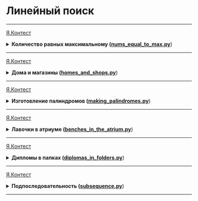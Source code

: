 # Линейный поиск

---
[Я.Контест](https://contest.yandex.ru/contest/28738/problems/A/)

<details>
<summary>
<b>Количество равных максимальному (<a href="nums_equal_to_max.py">nums_equal_to_max.py</a></b>)
</summary>

#### Условие
Последовательность состоит из натуральных чисел и завершается числом 0.
Всего вводится не более 10000 чисел (не считая завершающего числа 0).
Определите, сколько элементов этой последовательности равны ее наибольшему элементу.
Числа, следующие за числом 0, считывать не нужно.

#### Формат ввода
Вводится последовательность целых чисел, оканчивающаяся числом 0 (само число 0 в последовательность не входит).

#### Формат вывода
Выведите ответ на задачу.

#### Пример
<table>
  <tbody>
  <tr>
    <td><b>Ввод</b></td>
    <td><b>Вывод</b></td>
  </tr>
  <tr>
    <td valign="top">1<br>7<br>9<br>0<br></td>
  <td valign="top">1</td>
  </tr>
  </tbody>
</table>
</details>


---
[Я.Контест](https://contest.yandex.ru/contest/28738/problems/B/)

<details>
<summary>
<b>Дома и магазины (<a href="homes_and_shops.py">homes_and_shops.py</a></b>)
</summary>

#### Условие

На Новом проспекте построили подряд 10 зданий.
Каждое здание может быть либо жилым домом, либо магазином, либо офисным зданием.
Но оказалось, что жителям некоторых домов на Новом проспекте слишком далеко приходится идти до ближайшего магазина.
Для разработки плана развития общественного транспорта на Новом проспекте мэр города попросил вас выяснить,
какое же наибольшее расстояние приходится преодолевать жителям Нового проспекта,
чтобы дойти от своего дома до ближайшего магазина.

#### Формат ввода

Программа получает на вход десять чисел, разделенных пробелами. Каждое число задает тип здания на Новом проспекте:
число 1 обозначает жилой дом, число 2 обозначает магазин, число 0 обозначает офисное здание. Гарантируется,
что на Новом проспекте есть хотя бы один жилой дом и хотя бы один магазин. 

#### Формат вывода

Выведите одно целое число: наибольшее расстояние от дома до ближайшего к нему магазина.
Расстояние между двумя соседними домами считается равным 1 (то есть если два дома стоят рядом,
то между ними расстояние 1, если между двумя домами есть еще один дом, то расстояние между ними равно 2 и т.д.) 

#### Пример

<table>
  <tbody>
  <tr>
    <td><b>Ввод</b></td>
    <td><b>Вывод</b></td>
  </tr>
  <tr>
    <td valign="top">2 0 1 1 0 1 0 2 1 2</td>
  <td valign="top">3</td>
  </tr>
  </tbody>
</table>

#### Примечание

В примере из условия дальше всего идти до ближайшего магазина жителям четвертого дома:
ближайший к их дому магазин находится в первом доме, и им нужно пройти три дома до него.
Жителям других домов придется пройти меньшее расстояние до ближайшего магазина, поэтому ответ 3. 
</details>

---

[Я.Контест](https://contest.yandex.ru/contest/28738/problems/C/)

<details>
<summary>
<b>Изготовление палиндромов (<a href="making_palindromes.py">making_palindromes.py</a></b>)
</summary>

#### Условие

В строкоремонтную мастерскую принесли строку, состоящую из строчных латинских букв.
Заказчик хочет сделать из неё палиндром.
В мастерской могут за 1 байтландский тугрик заменить произвольную букву в строке любой выбранной заказчиком буквой.
Какую минимальную сумму придётся заплатить заказчику за ремонт строки?
Напомним, что палиндромом называется строка, которая равна самой себе, прочитанной в обратном направлении. 

#### Формат ввода

Входные данные содержат непустую строку, состоящую из строчных латинских букв,
которую принёс заказчик. Длина строки не превосходит 10^4. 

#### Формат вывода

Выведите одно целое число — минимальную сумму,
которую заказчику придётся заплатить за превращение принесённой заказчиком строки в палиндром. 

#### Пример

<table>
  <tbody>
  <tr>
    <td><b>Ввод</b></td>
    <td><b>Вывод</b></td>
  </tr>
  <tr>
    <td valign="top">cognitive</td>
  <td valign="top">4</td>
  </tr>
  </tbody>
</table>

<table>
  <tbody>
  <tr>
    <td><b>Ввод</b></td>
    <td><b>Вывод</b></td>
  </tr>
  <tr>
    <td valign="top">ab</td>
  <td valign="top">1</td>
  </tr>
  </tbody>
</table>
</details>

---

[Я.Контест](https://contest.yandex.ru/contest/28738/problems/D/)

<details>
<summary>
<b>Лавочки в атриуме (<a href="benches_in_the_atrium.py">benches_in_the_atrium.py</a></b>)
</summary>

#### Условие

В атриуме нового корпуса ФНК урбанисты установили модные гранитные лавочки 
(на которых холодно сидеть зимой и жарко летом).
Лавочка устроена следующим образом: несколько одинаковых кубических гранитных блоков ставятся в ряд,
а на них кладется гранитная плита.
При этом блоки располагаются так, чтобы плита не падала: для этого достаточно, чтобы и слева,
и справа от центра плиты был хотя бы один гранитный блок или его часть (в частности,
если центр плиты приходится на середину какого-нибудь блока, то и слева, и справа от центра плиты находится часть блока,
и плита не падает).
На ФНК много певокурсников (но это только пока не произошли отчисления за списывания на курсе ОиМП)
и им не хватает стульев в аудиториях. Студенты обнаружили, что блоки можно использовать в аудитории в качестве сиденья.
Можно по одному вытаскивать блоки, находящиеся с краю (как слева, так и справа).
Они хотят вытащить из-под лавочки как можно больше блоков так,
чтобы она при этом не упала (передвигать оставшиеся блоки нельзя). Определите, какие блоки они должны оставить.


#### Формат ввода

В первой строке входных данных содержатся два числа: L — длина лавочки и K — количество гранитных блоков-ножек.
Оба числа натуральные и не превышают 10 000.
Во второй строке следуют K различных целых неотрицательных чисел, задающих положение каждой ножки.
Положение ножки определяется расстоянием от левого края плиты до левого края ножки (ножка — это куб размером 1×1×1).
Ножки перечислены слева направо (то есть начиная с ножки с меньшим расстоянием до левого края).


#### Формат вывода

Требуется перечислить ножки, которые студентам нужно оставить.
Для каждой ножки нужно выдать ее положение, как оно задано во входных данных.
Ножки следует перечислять слева направо, в том порядке, в котором они встречаются во входных данных. 

#### Пример

<table>
  <tbody>
  <tr>
    <td><b>Ввод</b></td>
    <td><b>Вывод</b></td>
  </tr>
  <tr>
    <td valign="top">5 2<br>0 2</td>
  <td valign="top">2</td>
  </tr>
  </tbody>
</table>

<table>
  <tbody>
  <tr>
    <td><b>Ввод</b></td>
    <td><b>Вывод</b></td>
  </tr>
  <tr>
    <td valign="top">13 4<br>1 4 8 11</td>
  <td valign="top">4 8</td>
  </tr>
  </tbody>
</table>

<table>
  <tbody>
  <tr>
    <td><b>Ввод</b></td>
    <td><b>Вывод</b></td>
  </tr>
  <tr>
    <td valign="top">14 6<br>1 6 8 11 12 13</td>
  <td valign="top">6 8</td>
  </tr>
  </tbody>
</table>
</details>

---

[Я.Контест](https://contest.yandex.ru/contest/28738/problems/E/)

<details>
<summary>
<b>Дипломы в папках (<a href="diplomas_in_folders.py">diplomas_in_folders.py</a></b>)
</summary>

#### Условие

В этом году Иван заканчивает школу и поступает в вуз.
За время своей учебы он часто участвовал в олимпиадах по информатике и у него накопилось много дипломов.
Иван раскладывал дипломы по папкам совершенно бессистемно,
то есть любой диплом мог оказаться в любой из папок. К счастью,
Иван помнит, сколько дипломов лежит в каждой из папок.
Иван хочет принести в приемную комиссию выбранного вуза папку,
в которой находится диплом Московской олимпиады по программированию (такой диплом у Ивана ровно один).
Для того чтобы понять, что в данной папке нужного диплома нет, Ивану нужно просмотреть все дипломы из этой папки.
Просмотр одного диплома занимает у него ровно одну секунду
и он может мгновенно переходить к просмотру следующей папки после окончания просмотра предыдущей.
Порядок просмотра папок Иван может выбирать.
По заданному количеству дипломов в каждой из папок требуется определить,
за какое наименьшее время в худшем случае Иван поймет, в какой папке содержится нужный ему диплом.


#### Формат ввода

В первой строке входного файла записано целое число
N (1 ≤ N ≤ 100) - количество папок. Во второй строке записаны N целых чисел a1, a2, ..., aN
(1 ≤ ai ≤ 100) - количество дипломов в каждой из папок. 

#### Формат вывода

Выведите одно число - минимальное количество секунд,
необходимое Ивану в худшем случае для определения того, в какой папке содержится диплом. 

#### Пример

<table>
  <tbody>
  <tr>
    <td><b>Ввод</b></td>
    <td><b>Вывод</b></td>
  </tr>
  <tr>
    <td valign="top">2<br> 2 1</td>
  <td valign="top">1</td>
  </tr>
  </tbody>
</table>

#### Примечание

В примере Иван может просмотреть папку 2 за 1 секунду и,
не найдя там диплома, понять, что диплом находится в папке 1.
Если же он найдет диплом в папке 2, то на поиск уйдет также 1 секунда.

</details>

---


[Я.Контест](https://contest.yandex.ru/contest/24734/problems/C/)

<details>
<summary>
<b>Подпоследовательность (<a href="subsequence.py">subsequence.py</a></b>)
</summary>

#### Условие

Гоша любит играть в игру «Подпоследовательность»: даны 2 строки, и нужно понять,
является ли первая из них подпоследовательностью второй. Когда строки достаточно длинные,
очень трудно получить ответ на этот вопрос, просто посмотрев на них.
Помогите Гоше написать функцию, которая решает эту задачу. 


#### Формат ввода

В первой строке записана строка s.
Во второй —- строка t.
Обе строки состоят из маленьких латинских букв,
длины строк не превосходят 150000. Строки могут быть пустыми.


#### Формат вывода

Выведите True, если s является подпоследовательностью t, иначе —– False.

#### Пример

<table>
  <tbody>
  <tr>
    <td><b>Ввод</b></td>
    <td><b>Вывод</b></td>
  </tr>
  <tr>
    <td valign="top">abc<br>ahbgdcu</td>
  <td valign="top">True</td>
  </tr>
  </tbody>
</table>
<table>
  <tbody>
  <tr>
    <td><b>Ввод</b></td>
    <td><b>Вывод</b></td>
  </tr>
  <tr>
    <td valign="top">abcp<br>ahpc</td>
  <td valign="top">False</td>
  </tr>
  </tbody>
</table>
</details>

---


